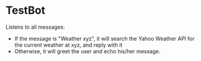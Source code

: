 # TestBot

Listens to all messages:

- If the message is "Weather xyz", it will search the Yahoo Weather API for the current weather at xyz, and reply with it
- Otherwise, it will greet the user and echo his/her message.
